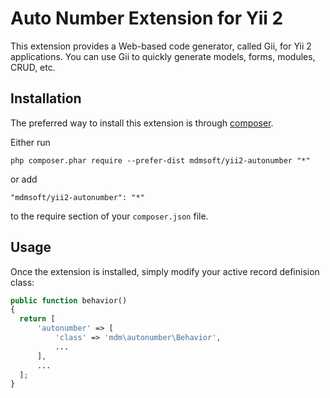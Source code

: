 Auto Number Extension for Yii 2
========================

This extension provides a Web-based code generator, called Gii, for Yii 2 applications.
You can use Gii to quickly generate models, forms, modules, CRUD, etc.


Installation
------------

The preferred way to install this extension is through [composer](http://getcomposer.org/download/).

Either run

```
php composer.phar require --prefer-dist mdmsoft/yii2-autonumber "*"
```

or add

```
"mdmsoft/yii2-autonumber": "*"
```

to the require section of your `composer.json` file.


Usage
-----

Once the extension is installed, simply modify your active record definision class:

```php
public function behavior()
{
  return [
	  'autonumber' => [
		  'class' => 'mdm\autonumber\Behavior',
		  ...
	  ],
	  ...
  ];
}
```
